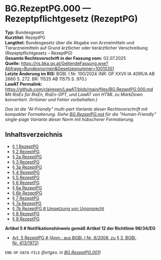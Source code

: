 # BG.RezeptPG.000 — Rezeptpflichtgesetz (RezeptPG)
**Typ:** Bundesgesetz  
**Kurztitel:** RezeptPG  
**Langtitel:** Bundesgesetz über die Abgabe von Arzneimitteln und Tierarzneimitteln auf Grund ärztlicher oder tierärztlicher Verschreibung (Rezeptpflichtgesetz – RezeptPG)  
**Gesamte Rechtsvorschrift in der Fassung vom:** 02.07.2025  
**Quelle:** https://ris.bka.gv.at/GeltendeFassung.wxe?Abfrage=Bundesnormen&Gesetzesnummer=10010351  
**Letzte Änderung im RIS:** BGBl. I Nr. 100/2024 (NR: GP XXVII IA 4095/A AB 2660 S. 272. BR: 11525 AB 11575 S. 970.)  
**LawAT Permalink:** https://github.com/clairexen/LawAT/blob/main/files/BG.RezeptPG.000.md  
*Mit RisEx für RisEn, RisEn-GPT, und LawAT von HTML zu MarkDown konvertiert. (Irrtümer und Fehler vorbehalten.)*

*Das ist die "AI-Friendly" multi-part Variante dieser Rechtsvorschrift mit kompakter Formatierung. Siehe [BG.RezeptPG.md](BG.RezeptPG.md) für die "Human-Friendly" single-page Variante dieser Norm mit hübscherer Formatierung.*

## Inhaltsverzeichnis

* [§ 1 RezeptPG](BG.RezeptPG.001.md#-1-rezeptpg)  
* [§ 2 RezeptPG](BG.RezeptPG.001.md#-2-rezeptpg)  
* [§ 2a RezeptPG](BG.RezeptPG.001.md#-2a-rezeptpg)  
* [§ 3 RezeptPG](BG.RezeptPG.001.md#-3-rezeptpg)  
* [§ 3a RezeptPG](BG.RezeptPG.001.md#-3a-rezeptpg)  
* [§ 4 RezeptPG](BG.RezeptPG.001.md#-4-rezeptpg)  
* [§ 5 RezeptPG](BG.RezeptPG.001.md#-5-rezeptpg)  
* [§ 6 RezeptPG](BG.RezeptPG.001.md#-6-rezeptpg)  
* [§ 6a RezeptPG](BG.RezeptPG.001.md#-6a-rezeptpg)  
* [§ 6b RezeptPG](BG.RezeptPG.001.md#-6b-rezeptpg)  
* [§ 7 RezeptPG](BG.RezeptPG.001.md#-7-rezeptpg)  
* [§ 7a RezeptPG](BG.RezeptPG.001.md#-7a-rezeptpg)  
* [§ 7b RezeptPG # Umsetzung von Unionsrecht](BG.RezeptPG.001.md#-7b-rezeptpg--umsetzung-von-unionsrecht)  
* [§ 8 RezeptPG](BG.RezeptPG.001.md#-8-rezeptpg)  
* [§ 9 RezeptPG](BG.RezeptPG.001.md#-9-rezeptpg)

**Artikel 5 # Notifikationshinweis gemäß Artikel 12 der Richtlinie 98/34/EG**  
* [Art. 5 RezeptPG # (Anm.: aus BGBl. I Nr. 8/2008, zu § 3, BGBl. Nr. 413/1972)](BG.RezeptPG.001.md#art-5-rezeptpg--anm-aus-bgbl-i-nr-82008-zu--3-bgbl-nr-4131972)

`END-OF-DATA-FILE` *(fortges. in [BG.RezeptPG.001](BG.RezeptPG.001.md))*
